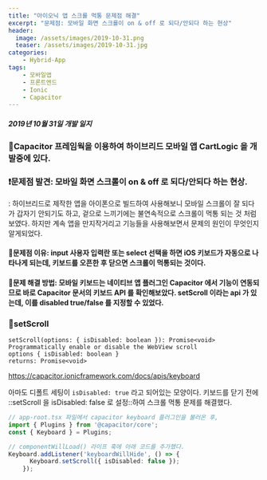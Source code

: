 ```yaml
---
title: "아이오닉 앱 스크롤 먹통 문제점 해결"
excerpt: "문제점: 모바일 화면 스크롤이 on & off 로 되다/안되다 하는 현상"
header:
  image: /assets/images/2019-10-31.png
  teaser: /assets/images/2019-10-31.jpg
categories:
    - Hybrid-App
tags:
    - 모바일앱
    - 프론트엔드
    - Ionic
    - Capacitor
---
```


##### 2019년 10월 31일 개발 일지

### 📱Capacitor 프레임웍을 이용하여 하이브리드 모바일 앱 CartLogic 을 개발중에 있다.

### ❗문제점 발견: 모바일 화면 스크롤이 on & off 로 되다/안되다 하는 현상.
: 하이브리드로 제작한 앱을 아이폰으로 빌드하여 사용해보니 모바일 스크롤이 잘 되다가 갑자기 안되기도 하고, 겉으로 느끼기에는 불연속적으로 스크롤이 먹통 되는 것 처럼 보였다. 하지만 계속 앱을 만지작거리고 기능들을 사용해보면서 문제의 원인이 무엇인지 알게되었다.

#### 💬문제점 이유: input 사용자 입력란 또는 select 선택을 하면  iOS 키보드가 자동으로 나타나게 되는데, 키보드를 오픈한 후 닫으면 스크롤이 먹통되는 것이다.

#### 🐞문제 해결 방법: 모바일 키보드는 네이티브 앱 플러그인 Capacitor 에서 기능이 연동되므로 바로 Capacitor 문서의 키보드 API 를 확인해보았다. setScroll 이라는 api 가 있는데, 이를 disabled true/false 를 지정할 수 있었다.

### 🔑setScroll
```
setScroll(options: { isDisabled: boolean }): Promise<void>
Programmatically enable or disable the WebView scroll
options { isDisabled: boolean }
returns: Promise<void>
```

https://capacitor.ionicframework.com/docs/apis/keyboard

아마도 디폴트 세팅이 `isDisabled: true` 라고 되어있는 모양이다. 키보드를 닫기 전에 ::setScroll 을 isDisabled: false 로 설정::하여 스크롤 먹통 문제를 해결했다.

``` ts
// app-root.tsx 파일에서 capacitor keyboard 플러그인을 불러온 후,
import { Plugins } from '@capacitor/core';
const { Keyboard } = Plugins;

// componentWillLoad() 라이프 훅에 아래 코드를 추가했다.
Keyboard.addListener('keyboardWillHide', () => {
      Keyboard.setScroll({ isDisabled: false });
    });
```
